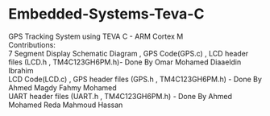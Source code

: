 # Embedded-Systems-Teva-C
GPS Tracking System using TEVA C - ARM Cortex M  </br>
Contributions: </br>
7 Segment Display Schematic Diagram , GPS Code(GPS.c) , LCD header files (LCD.h , TM4C123GH6PM.h)- Done By Omar Mohamed Diaaeldin Ibrahim </br>
LCD Code(LCD.c) , GPS header files (GPS.h , TM4C123GH6PM.h) - Done By Ahmed Magdy Fahmy Mohamed   </br>
UART header files (UART.h , TM4C123GH6PM.h) - Done By Ahmed Mohamed Reda Mahmoud Hassan </br>

